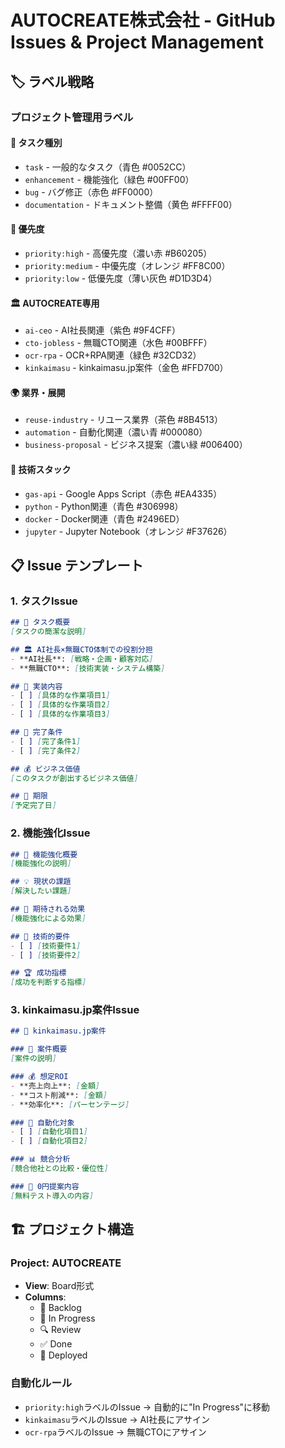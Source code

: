 # AUTOCREATE株式会社 - GitHub Issues & Project Management

## 🏷️ ラベル戦略

### プロジェクト管理用ラベル

#### 🚀 タスク種別
- `task` - 一般的なタスク（青色 #0052CC）
- `enhancement` - 機能強化（緑色 #00FF00）
- `bug` - バグ修正（赤色 #FF0000）
- `documentation` - ドキュメント整備（黄色 #FFFF00）

#### 🎯 優先度
- `priority:high` - 高優先度（濃い赤 #B60205）
- `priority:medium` - 中優先度（オレンジ #FF8C00）
- `priority:low` - 低優先度（薄い灰色 #D1D3D4）

#### 🏛️ AUTOCREATE専用
- `ai-ceo` - AI社長関連（紫色 #9F4CFF）
- `cto-jobless` - 無職CTO関連（水色 #00BFFF）
- `ocr-rpa` - OCR+RPA関連（緑色 #32CD32）
- `kinkaimasu` - kinkaimasu.jp案件（金色 #FFD700）

#### 🌍 業界・展開
- `reuse-industry` - リユース業界（茶色 #8B4513）
- `automation` - 自動化関連（濃い青 #000080）
- `business-proposal` - ビジネス提案（濃い緑 #006400）

#### 📱 技術スタック
- `gas-api` - Google Apps Script（赤色 #EA4335）
- `python` - Python関連（青色 #306998）
- `docker` - Docker関連（青色 #2496ED）
- `jupyter` - Jupyter Notebook（オレンジ #F37626）

## 📋 Issue テンプレート

### 1. タスクIssue
```markdown
## 🎯 タスク概要
[タスクの簡潔な説明]

## 🏛️ AI社長×無職CTO体制での役割分担
- **AI社長**: [戦略・企画・顧客対応]
- **無職CTO**: [技術実装・システム構築]

## 📝 実装内容
- [ ] [具体的な作業項目1]
- [ ] [具体的な作業項目2]
- [ ] [具体的な作業項目3]

## 🎯 完了条件
- [ ] [完了条件1]
- [ ] [完了条件2]

## 💰 ビジネス価値
[このタスクが創出するビジネス価値]

## 📅 期限
[予定完了日]
```

### 2. 機能強化Issue
```markdown
## 🚀 機能強化概要
[機能強化の説明]

## 💡 現状の課題
[解決したい課題]

## 🎯 期待される効果
[機能強化による効果]

## 🔧 技術的要件
- [ ] [技術要件1]
- [ ] [技術要件2]

## 🏆 成功指標
[成功を判断する指標]
```

### 3. kinkaimasu.jp案件Issue
```markdown
## 🏪 kinkaimasu.jp案件

### 🎯 案件概要
[案件の説明]

### 💰 想定ROI
- **売上向上**: [金額]
- **コスト削減**: [金額]
- **効率化**: [パーセンテージ]

### 🔄 自動化対象
- [ ] [自動化項目1]
- [ ] [自動化項目2]

### 📊 競合分析
[競合他社との比較・優位性]

### 🎁 0円提案内容
[無料テスト導入の内容]
```

## 🏗️ プロジェクト構造

### Project: AUTOCREATE
- **View**: Board形式
- **Columns**: 
  - 📝 Backlog
  - 🚀 In Progress  
  - 🔍 Review
  - ✅ Done
  - 🎯 Deployed

### 自動化ルール
- `priority:high`ラベルのIssue → 自動的に"In Progress"に移動
- `kinkaimasu`ラベルのIssue → AI社長にアサイン
- `ocr-rpa`ラベルのIssue → 無職CTOにアサイン
